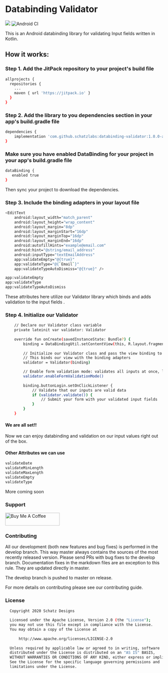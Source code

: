 # Databinding Validator

[![](https://jitpack.io/v/schatzlabs/databinding-validator.svg)](https://jitpack.io/#schatzlabs/databinding-validator)
![Android CI](https://github.com/schatzlabs/databinding-validator/workflows/Android%20CI/badge.svg?branch=develop)

This is an Android databinding library for validating Input fields written in Kotlin.

## How it works:

### Step 1. Add the JitPack repository to your project's build file

```sh
allprojects {
  repositories {
    ...
    maven { url 'https://jitpack.io' }
  }
}
```

### Step 2. Add the library to you dependencies section in your app's build.gradle file

```sh
dependencies {
    implementation 'com.github.schatzlabs:databinding-validator:1.0.0-alpha01'
}
```

### Make sure you have enabled DataBinding for your project in your app's build.gradle file

```sh
dataBinding { 
   enabled true 
}
```

Then sync your project to download the dependencies.

### Step 3. Include the binding adapters in your layout file

```sh
<EditText
    android:layout_width="match_parent"
    android:layout_height="wrap_content"
    android:layout_margin="8dp"
    android:layout_marginStart="16dp"
    android:layout_marginTop="16dp"
    android:layout_marginEnd="16dp"
    android:autofillHints="example@email.com"
    android:hint="@string/email_address"
    android:inputType="textEmailAddress"
    app:validateEmpty="@{true}"
    app:validateType="@{`Email`}"
    app:validateTypeAutoDismiss="@{true}" />
```

```sh
app:validateEmpty 
app:validateType 
app:validateTypeAutoDismiss
```

These attributes here utilize our Validator library which binds and adds validation to the input fields .

### Step 4. Initialize our Validator

```sh
    // Declare our Validator class variable
    private lateinit var validator: Validator
    
    override fun onCreate(savedInstanceState: Bundle?) {
        binding = DataBindingUtil.setContentView(this, R.layout.fragment_login)
        
        // Initialize our Validator class and pass the view binding to our constructor
        // This binds our view with the binding adapters
        validator = Validator(binding)

        // Enable form validation mode: validates all inputs at once, like submit forms on web browsers
        validator.enableFormValidationMode()
        
        binding.buttonLogin.setOnClickListener {
            // Validate that our inputs are valid data
            if (validator.validate()) {
                // Submit your form with your validated input fields
            }
        }
    }
```


#### We are all set!!

Now we can enjoy databinding and validation on our input values right out of the box.

#### Other Attributes we can use

```sh
validateDate
validateMinLength
validateMaxLength
validateEmpty
validateType
```

More coming soon

### Support

<a href="https://www.buymeacoffee.com/zakayothuku" target="_blank"><img src="https://cdn.buymeacoffee.com/buttons/v2/default-black.png" alt="Buy Me A Coffee" style="height: 41px !important;width: 174px !important;" ></a>

### Contributing

All our development (both new features and bug fixes) is performed in the develop branch. This way master always contains the sources of the most recently released version. Please send PRs with bug fixes to the develop branch. Documentation fixes in the markdown files are an exception to this rule. They are updated directly in master.

The develop branch is pushed to master on release.

For more details on contributing please see our contributing guide.

### License

```sh
  Copyright 2020 Schatz Designs
 
  Licensed under the Apache License, Version 2.0 (the "License");
  you may not use this file except in compliance with the License.
  You may obtain a copy of the License at
 
      http://www.apache.org/licenses/LICENSE-2.0
 
  Unless required by applicable law or agreed to in writing, software
  distributed under the License is distributed on an "AS IS" BASIS,
  WITHOUT WARRANTIES OR CONDITIONS OF ANY KIND, either express or implied.
  See the License for the specific language governing permissions and
  limitations under the License.
```
